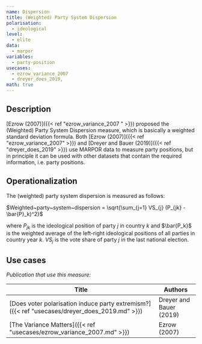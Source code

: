 ```yaml
---
name: Dispersion
title: (Weighted) Party System Dispersion
polarisation:
  - ideological
level:
  - elite
data:
  - marpor
variables:
  - party-position
usecases:
  - ezrow_variance_2007
  - dreyer_does_2019,
math: true
---
```

## Description
[Ezrow (2007)]({{< ref "ezrow_variance_2007 " >}}) proposed the (Weighted) Party System Dispersion measure, which is basically a weighted standard deviation formula. Both [Ezrow (2007)]({{< ref "ezrow_variance_2007" >}}) and [Dreyer and Bauer (2019)]({{< ref "dreyer_does_2019" >}}) use MARPOR data to measure party positions, but in principle it can be used with other datasets that contain the required information, i.e. party positions.

## Operationalization
The (weighted) party system dispersion is measured as follows:

$Weighted~party~system~dispersion = \sqrt{\sum_{j=1} VS_{j} (P_{jk} - \bar{P}_k)^2}$

where $P_{jk}$ is the ideological position of party $j$ in country $k$ and $\bar{P_k}$ is the weighted average of the left-right ideological positions of all parties in country year $k$. $VS_j$ is the vote share of party $j$ in the last national election.

## Use cases
_Publication that use this measure:_

| Title                                                                             | Authors                 |
| --------------------------------------------------------------------------------- | ----------------------- |
| [Does voter polarisation induce party extremism?]({{< ref "usecases/dreyer_does_2019.md" >}}) | Dreyer and Bauer (2019) |
| [The Variance Matters]({{< ref "usecases/ezrow_variance_2007.md" >}})                         | Ezrow (2007)            |

